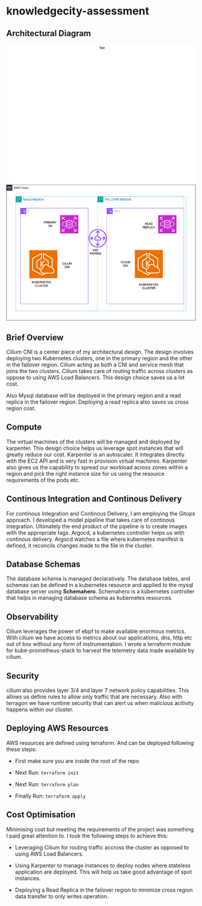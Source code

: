 # knowledgecity-assessment

## Architectural Diagram

![Architectural Diagram](./images/Copy%20of%20knowledgecity.drawio.png)


## Brief Overview

Cilium CNI is a center piece of my architectural design. The design involves deploying two Kubernetes clusters, one in the primary region and the other in the failover region. Cilium acting as both a CNI and service mesh that joins the two clusters. Cilium takes care of routing traffic across clusters as oppose to using AWS Load Balancers. This design choice saves us a lot cost.

Also  Mysql database will be deployed in the primary region and a read replica in the failover region. Deploying a read replica also saves us cross region cost.

## Compute

The virtual machines of the clusters will be managed and deployed by karpenter. This design choice helps us leverage spot instances that will greatly reduce our cost. Karpenter is an autoscaler. It integrates directly with the EC2 API and is very fast in provision virtual machines. Karpenter also gives us the capability to spread our workload across zones within a region and pick the right instance size for us using the resource requirements of the pods etc.

## Continous Integration and Continous Delivery
For continous Integration and Continous Delivery, I am employing the Gitops approach.
I developed a model pipeline that takes care of continous integration. Ultimately the end product of the pipeline is to create images with the appropriate tags.  Argocd, a kubernetes controller helps us with continous delivery. Argocd watches a file where kubernetes manifest is defined, it reconcils changes made to the file in the cluster.

## Database Schemas

The database schema is managed declaratively. The database tables, and schemas can be defined in a kubernetes resource and applied to the mysql database server  using **Schemahero**. Schemahero is a kubernetes controller that helps in  managing database schema as kubernetes resources.

## Observability
Cilium leverages the power of ebpf to make available enormous metrics. With cilium we have access to metrics about our applications, dns, http etc out of box without any form of instrumentation. I wrote a terraform module for kube-prometheus-stack to harvest the telemetry data made available by cilium.

## Security

cilium also provides layer 3/4 and layer 7 network policy capabilities. This allows us define rules to allow only traffic that are necessary. Also with terragon we have runtime security that can alert us when malicious acitivity happens within our cluster.

## Deploying AWS Resources

AWS resources are defined using terraform. And can be deployed following these steps:

- First make sure you are inside the root of the repo

- Next Run: `terraform init`

- Next Run: `terraform plan`

- Finally Run: `terraform apply`

## Cost Optimisation

Minimising cost but meeting the requirements of the project was something I paid great attention to. I took the following steps to achieve this:

- Leveraging Cilium for routing traffic accross the cluster as opposed to using AWS Load Balancers.
- Using Karpenter to manage instances to deploy nodes where stateless application are deployed. This will help us take good advantage of spot instances.

- Deploying a Read Replica in the failover region to minimize cross region data transfer to only writes operation.






